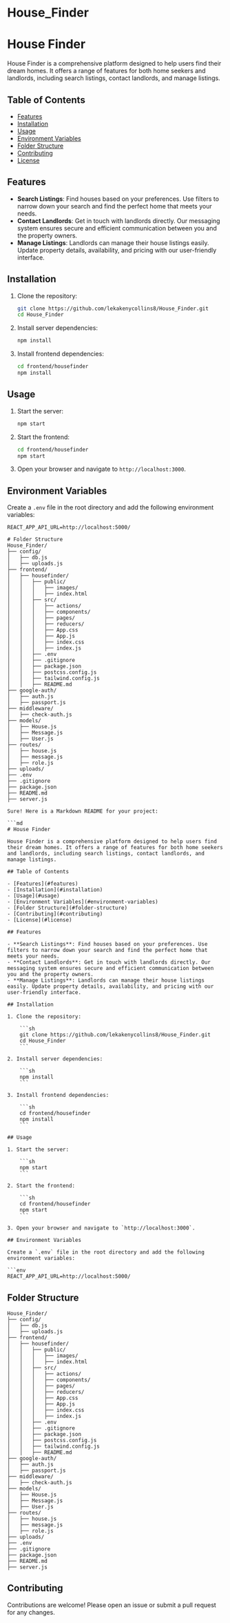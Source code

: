# House_Finder
# House Finder

House Finder is a comprehensive platform designed to help users find their dream homes. It offers a range of features for both home seekers and landlords, including search listings, contact landlords, and manage listings.

## Table of Contents

- [Features](#features)
- [Installation](#installation)
- [Usage](#usage)
- [Environment Variables](#environment-variables)
- [Folder Structure](#folder-structure)
- [Contributing](#contributing)
- [License](#license)

## Features

- **Search Listings**: Find houses based on your preferences. Use filters to narrow down your search and find the perfect home that meets your needs.
- **Contact Landlords**: Get in touch with landlords directly. Our messaging system ensures secure and efficient communication between you and the property owners.
- **Manage Listings**: Landlords can manage their house listings easily. Update property details, availability, and pricing with our user-friendly interface.

## Installation

1. Clone the repository:

    ```sh
    git clone https://github.com/lekakenycollins8/House_Finder.git
    cd House_Finder
    ```

2. Install server dependencies:

    ```sh
    npm install
    ```

3. Install frontend dependencies:

    ```sh
    cd frontend/housefinder
    npm install
    ```

## Usage

1. Start the server:

    ```sh
    npm start
    ```

2. Start the frontend:

    ```sh
    cd frontend/housefinder
    npm start
    ```

3. Open your browser and navigate to `http://localhost:3000`.

## Environment Variables

Create a `.env` file in the root directory and add the following environment variables:

```env
REACT_APP_API_URL=http://localhost:5000/

# Folder Structure
House_Finder/
├── config/
│   ├── db.js
│   ├── uploads.js
├── frontend/
│   ├── housefinder/
│   │   ├── public/
│   │   │   ├── images/
│   │   │   ├── index.html
│   │   ├── src/
│   │   │   ├── actions/
│   │   │   ├── components/
│   │   │   ├── pages/
│   │   │   ├── reducers/
│   │   │   ├── App.css
│   │   │   ├── App.js
│   │   │   ├── index.css
│   │   │   ├── index.js
│   │   ├── .env
│   │   ├── .gitignore
│   │   ├── package.json
│   │   ├── postcss.config.js
│   │   ├── tailwind.config.js
│   │   ├── README.md
├── google-auth/
│   ├── auth.js
│   ├── passport.js
├── middleware/
│   ├── check-auth.js
├── models/
│   ├── House.js
│   ├── Message.js
│   ├── User.js
├── routes/
│   ├── house.js
│   ├── message.js
│   ├── role.js
├── uploads/
├── .env
├── .gitignore
├── package.json
├── README.md
├── server.js

Sure! Here is a Markdown README for your project:

```md
# House Finder

House Finder is a comprehensive platform designed to help users find their dream homes. It offers a range of features for both home seekers and landlords, including search listings, contact landlords, and manage listings.

## Table of Contents

- [Features](#features)
- [Installation](#installation)
- [Usage](#usage)
- [Environment Variables](#environment-variables)
- [Folder Structure](#folder-structure)
- [Contributing](#contributing)
- [License](#license)

## Features

- **Search Listings**: Find houses based on your preferences. Use filters to narrow down your search and find the perfect home that meets your needs.
- **Contact Landlords**: Get in touch with landlords directly. Our messaging system ensures secure and efficient communication between you and the property owners.
- **Manage Listings**: Landlords can manage their house listings easily. Update property details, availability, and pricing with our user-friendly interface.

## Installation

1. Clone the repository:

    ```sh
    git clone https://github.com/lekakenycollins8/House_Finder.git
    cd House_Finder
    ```

2. Install server dependencies:

    ```sh
    npm install
    ```

3. Install frontend dependencies:

    ```sh
    cd frontend/housefinder
    npm install
    ```

## Usage

1. Start the server:

    ```sh
    npm start
    ```

2. Start the frontend:

    ```sh
    cd frontend/housefinder
    npm start
    ```

3. Open your browser and navigate to `http://localhost:3000`.

## Environment Variables

Create a `.env` file in the root directory and add the following environment variables:

```env
REACT_APP_API_URL=http://localhost:5000/
```

## Folder Structure

```
House_Finder/
├── config/
│   ├── db.js
│   ├── uploads.js
├── frontend/
│   ├── housefinder/
│   │   ├── public/
│   │   │   ├── images/
│   │   │   ├── index.html
│   │   ├── src/
│   │   │   ├── actions/
│   │   │   ├── components/
│   │   │   ├── pages/
│   │   │   ├── reducers/
│   │   │   ├── App.css
│   │   │   ├── App.js
│   │   │   ├── index.css
│   │   │   ├── index.js
│   │   ├── .env
│   │   ├── .gitignore
│   │   ├── package.json
│   │   ├── postcss.config.js
│   │   ├── tailwind.config.js
│   │   ├── README.md
├── google-auth/
│   ├── auth.js
│   ├── passport.js
├── middleware/
│   ├── check-auth.js
├── models/
│   ├── House.js
│   ├── Message.js
│   ├── User.js
├── routes/
│   ├── house.js
│   ├── message.js
│   ├── role.js
├── uploads/
├── .env
├── .gitignore
├── package.json
├── README.md
├── server.js
```

## Contributing

Contributions are welcome! Please open an issue or submit a pull request for any changes.